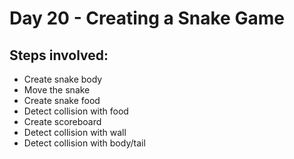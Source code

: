 # Day 20 - Creating a Snake Game

## Steps involved:

- Create snake body
- Move the snake
- Create snake food
- Detect collision with food
- Create scoreboard
- Detect collision with wall
- Detect collision with body/tail